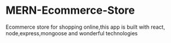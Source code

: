 # MERN-Ecommerce-Store
Ecommerce store  for shopping online,this app is built with react, node,express,mongoose and wonderful technologies
